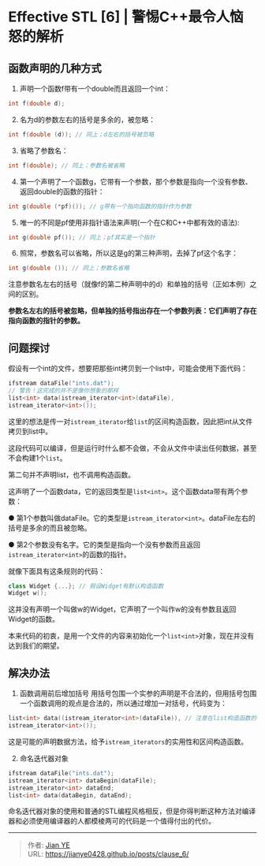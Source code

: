 # Effective STL [6] | 警惕C++最令人恼怒的解析


<!-- {{< admonition quote "quote" false >}}
note abstract info tip success question warning failure danger bug example quote
{{< /admonition >}} -->

<!--more-->

## 函数声明的几种方式

1. 声明一个函数f带有一个double而且返回一个int：

```c++
int f(double d);
```

2. 名为d的参数左右的括号是多余的，被忽略：

```c++
int f(double (d)); // 同上；d左右的括号被忽略
```

3. 省略了参数名：

```c++
int f(double); // 同上；参数名被省略
```
4. 第一个声明了一个函数g，它带有一个参数，那个参数是指向一个没有参数、返回double的函数的指针：

```c++
int g(double (*pf)()); // g带有一个指向函数的指针作为参数
```

5. 唯一的不同是pf使用非指针语法来声明(一个在C和C++中都有效的语法):

```c++
int g(double pf()); // 同上；pf其实是一个指针
```

6. 照常，参数名可以省略，所以这是g的第三种声明，去掉了pf这个名字：

```c++
int g(double ()); // 同上；参数名省略
```

注意参数名左右的括号（就像f的第二种声明中的d）和单独的括号（正如本例）之间的区别。

**参数名左右的括号被忽略，但单独的括号指出存在一个参数列表：它们声明了存在指向函数的指针的参数。**

## 问题探讨

假设有一个int的文件，想要把那些int拷贝到一个list中，可能会使用下面代码：

```c++
ifstream dataFile("ints.dat");
// 警告！这完成的并不是像你想象的那样
list<int> data(istream_iterator<int>(dataFile),
istream_iterator<int>());
```

这里的想法是传一对`istream_iterator`给`list`的区间构造函数，因此把int从文件拷贝到list中。

这段代码可以编译，但是运行时什么都不会做，不会从文件中读出任何数据，甚至不会构建1个`list`。

第二句并不声明list，也不调用构造函数。

这声明了一个函数data，它的返回类型是`list<int>`。这个函数data带有两个参数：

● 第1个参数叫做dataFile。它的类型是`istream_iterator<int>`。dataFile左右的括号是多余的而且被忽略。

● 第2个参数没有名字。它的类型是指向一个没有参数而且返回`istream_iterator<int>`的函数的指针。

就像下面具有这条规则的代码：

```c++
class Widget {...}; // 假设Widget有默认构造函数
Widget w();
```

这并没有声明一个叫做w的Widget，它声明了一个叫作w的没有参数且返回Widget的函数。

本来代码的初衷，是用一个文件的内容来初始化一个`list<int>`对象，现在并没有达到我们的期望。

## 解决办法

1. 函数调用前后增加括号
用括号包围一个实参的声明是不合法的，但用括号包围一个函数调用的观点是合法的，所以通过增加一对括号，代码变为：

```c++
list<int> data((istream_iterator<int>(dataFile)), // 注意在list构造函数的第一个实参左右的新括号
istream_iterator<int>());
```

这是可能的声明数据方法，给予`istream_iterators`的实用性和区间构造函数。

2. 命名迭代器对象

```c++
ifstream dataFile("ints.dat");
istream_iterator<int> dataBegin(dataFile);
istream_iterator<int> dataEnd;
list<int> data(dataBegin, dataEnd);
```

命名迭代器对象的使用和普通的STL编程风格相反，但是你得判断这种方法对编译器和必须使用编译器的人都模棱两可的代码是一个值得付出的代价。

---

> 作者: [Jian YE](https://github.com/jianye0428)  
> URL: https://jianye0428.github.io/posts/clause_6/  

